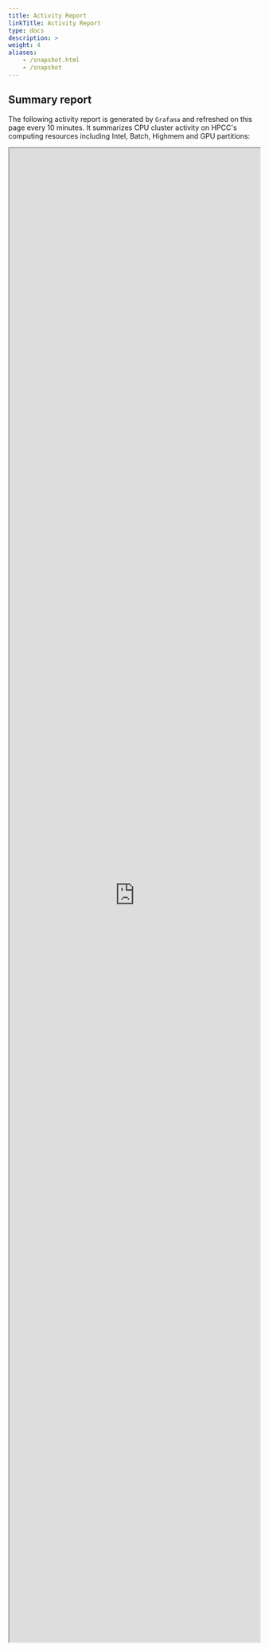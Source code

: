```yaml
---
title: Activity Report
linkTitle: Activity Report
type: docs
description: >
weight: 4
aliases:
    - /snapshot.html
    - /snapshot
---
```


## Summary report

The following activity report is generated by `Grafana` and refreshed on this page every 10 minutes.
It summarizes CPU cluster activity on HPCC's computing resources including Intel, Batch, Highmem and GPU partitions:

<iframe src="https://data.hpcc.ucr.edu/public-dashboards/37f9842b8035402f81d6513fefcd2f7a" style="text-align:center;width:100%;height:75vh;"></iframe>

<!--
<p style="text-align: center;"><font color="red">Click image to enlarge!</font></p>

<div>
    <a href="https://cluster.hpcc.ucr.edu/activity-report/">
        <img alt="intel_part" border="0" src="https://cluster.hpcc.ucr.edu/activity-report/pane2.png" style="display:block;margin-right:auto;margin-left:auto;text-align:center;">
        <img alt="batch_part" border="0" src="https://cluster.hpcc.ucr.edu/activity-report/pane3.png" style="display:block;margin-right:auto;margin-left:auto;text-align:center;">
        <img alt="highmem_part" border="0" src="https://cluster.hpcc.ucr.edu/activity-report/pane4.png" style="display:block;margin-right:auto;margin-left:auto;text-align:center;">
        <img alt="gpu_part" border="0" src="https://cluster.hpcc.ucr.edu/activity-report/pane5.png" style="display:block;margin-right:auto;margin-left:auto;text-align:center;">
    </a>
</div>
-->
